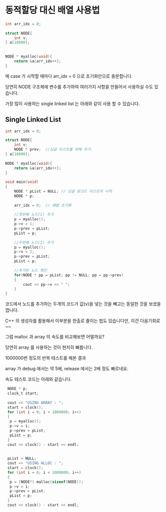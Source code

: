 # 동적할당 대신 배열 사용법

```c
int arr_idx = 0;
 
struct NODE{
    int v;
} a[10000];
 
 
NODE * myalloc(void){
    return &a[arr_idx++];
}
```

매 case 가 시작할 때마다 arr_idx = 0 으로 초기화만으로 충분합니다.

당연히 NODE 구조체에 변수를 추가하여 여러가지 사항을 만들어서 사용하실 수도 있습니다.

가장 많이 사용하는 single linked list 는 아래와 같이 사용 할 수 있습니다.

## Single Linked List

```c
int arr_idx = 0;

struct NODE{
    int v;
    NODE * prev;  //싱글 리스트를 위해 추가.
} a[10000];
 
NODE * myalloc(void){
    return &a[arr_idx++];
}
 
void main(void)
{
    NODE * pList = NULL; // 싱글 링크드 리스트의 시작
    NODE * p;
 
    arr_idx = 0;  // 배열 초기화
 
    //첫번째 노드(1) 추가
    p = myalloc();
    p->v = 1;
    p->prev = pList;
    pList = p;
 
    //두번째 노드(2) 추가
    p = myalloc();
    p->v = 2;
    p->prev = pList;
    pList = p;
 
    //추가된 노드 확인
    for(NODE * pp = pList; pp != NULL; pp = pp->prev)
    {
        cout << pp->v << " ";
    }
}
```

코드에서 노드를 추가하는 두개의 코드가 값(v)을 넣는 것을 빼고는 동일한 것을 보셨을 껍니다.

C++ 의 생성자를 활용해서 이부분을 한출로 줄이는 법도 있습니다만, 이건 다음기회로~~

그럼 malloc 과 array 의 속도를 비교해보면 어떨까요?

당연히 array 를 사용하는 것이 현저히 빠릅니다.

1000000번 정도의 반복 테스트를 해본 결과

array 가  debug 에서는 약 5배,  release 에서는 2배 정도 빠르네요.

속도 테스트 코드는 아래와 같습니다.

```c
 NODE * p;
 clock_t start;
 
 cout << "USING ARRAY : ";
 start = clock();
 for (int i = 0; i < 1000000; i++)
 {
  p = myalloc();
  p->v = i;
  p->prev = pList;
  pList = p;
 }
 cout << clock() - start << endl;
 
 
 pList = NULL;
 cout << "USING ALLOC : ";
 start = clock();
 for (int i = 0; i < 1000000; i++)
 {
  p = (NODE*) malloc(sizeof(NODE));
  p->v = i;
  p->prev = pList;
  pList = p;
 }
 cout << clock() - start << endl;
 ```

